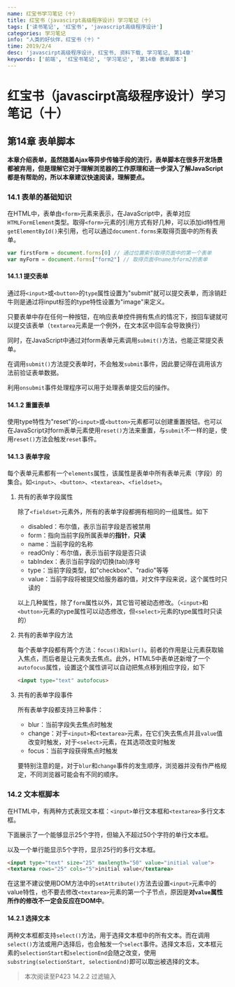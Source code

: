 ```yaml
---
name: 红宝书学习笔记（十）
title: 红宝书（javascirpt高级程序设计）学习笔记（十）
tags: ['读书笔记', '红宝书', 'javascript高级程序设计']
categories: 学习笔记
info: "人类的好伙伴，红宝书（十）"
time: 2019/2/4
desc: 'javascirpt高级程序设计, 红宝书, 资料下载, 学习笔记, 第14章'
keywords: ['前端', '红宝书笔记', '学习笔记', '第14章 表单脚本']
---
```


# 红宝书（javascirpt高级程序设计）学习笔记（十）

## 第14章 表单脚本

**本章介绍表单，虽然随着Ajax等异步传输手段的流行，表单脚本在很多开发场景都被弃用，但是理解它对于理解浏览器的工作原理和进一步深入了解JavaScript都是有帮助的，所以本章建议快速阅读，理解要点。**

### 14.1 表单的基础知识

在HTML中，表单由`<form>`元素来表示，在JavaScript中，表单对应`HTMLFormElement`类型。取得`<form>`元素的引用方式有好几种，可以添加id特性用`getElementById()`来引用，也可以通过`document.forms`来取得页面中的所有表单。

```javascript
var firstForm = document.forms[0] // 通过位置索引取得页面中的第一个表单
var myForm = document.forms["form2"] // 取得页面中name为form2的表单
```

#### 14.1.1 提交表单

通过将`<input>`或`<button>`的`type`属性设置为"submit"就可以提交表单，而涂销赶牛则是通过将input标签的type特性设置为"image"来定义。

只要表单中存在任何一种按钮，在响应表单控件拥有焦点的情况下，按回车键就可以提交该表单（`textarea`元素是一个例外，在文本区中回车会导致换行）

同时，在JavaScript中通过对form表单元素调用`submit()`方法，也能正常提交表单。

在调用`submit()`方法提交表单时，不会触发`submit`事件，因此要记得在调用该方法前验证表单数据。

利用`onsubmit`事件处理程序可以用于处理表单提交后的操作。

#### 14.1.2 重置表单

使用type特性为"reset"的`<input>`或`<button>`元素都可以创建重置按钮。也可以在JavaScript对form表单元素使用`reset()`方法来重置，与`submit`不一样的是，使用`reset()`方法会触发`reset`事件。

#### 14.1.3 表单字段

每个表单元素都有一个`elements`属性，该属性是表单中所有表单元素（字段）的集合。如`<input>`、`<button>`、`<textarea>`、`<fieldset>`。

1. 共有的表单字段属性

   除了`<fieldset>`元素外，所有的表单字段都拥有相同的一组属性。如下

   - disabled：布尔值，表示当前字段是否被禁用
   - form：指向当前字段所属表单的**指针**，**只读**
   - name：当前字段的名称
   - readOnly：布尔值，表示当前字段是否只读
   - tabIndex：表示当前字段的切换(tab)序号
   - type：当前字段类型，如"checkbox"、"radio"等等
   - value：当前字段将被提交给服务器的值，对文件字段来说，这个属性时只读的

   以上几种属性，除了`form`属性以外，其它皆可被动态修改。（`<input>`和`<button>`元素的type属性可以动态修改，但`<select>`元素的type属性时只读的）

2. 共有的表单字段方法

   每个表单字段都有两个方法：`focus()`和`blur()`。前者的作用是让元素获取输入焦点，而后者是让元素失去焦点。此外，HTML5中表单还新增了一个`autofocus`属性，设置这个属性讲可以自动把焦点移到相应字段，如下

   ```html
   <input type="text" autofocus>
   ```

3. 共有的表单字段事件

   所有表单字段都支持三种事件：

   - blur：当前字段失去焦点时触发
   - change：对于`<input>`和`<textarea>`元素，在它们失去焦点并且`value`值改变时触发，对于`<select>`元素，在其选项改变时触发
   - focus：当前字段获得焦点时触发

   要特别注意的是，对于`blur`和`change`事件的发生顺序，浏览器并没有作严格规定，不同浏览器可能会有不同的顺序。

### 14.2 文本框脚本

在HTML中，有两种方式表现文本框：`<input>`单行文本框和`<textarea>`多行文本框。

下面展示了一个能够显示25个字符，但输入不超过50个字符的单行文本框。

以及一个单行能显示5个字符，显示25行的多行文本框。

```html
<input type="text" size="25" maxlength="50" value="initial value">
<textarea rows="25" cols="5">initial value</textarea>
```

在这里不建议使用DOM方法中的`setAttribute()`方法去设置`<input>`元素中的value特性，也不要去修改`<textarea>`元素的第一个子节点，原因是**对`value`属性所作的修改不一定会反应在DOM中**。

#### 14.2.1 选择文本

两种文本框都支持`select()`方法，用于选择文本框中的所有文本。而在调用`select()`方法或用户选择后，也会触发一个`select`事件。选择文本后，文本框元素的`selectionStart`和`selectionEnd`会随之改变，使用`substring(selectionStart, selectionEnd)`即可以取出被选择的文本。

> 本次阅读至P423 14.2.2 过滤输入